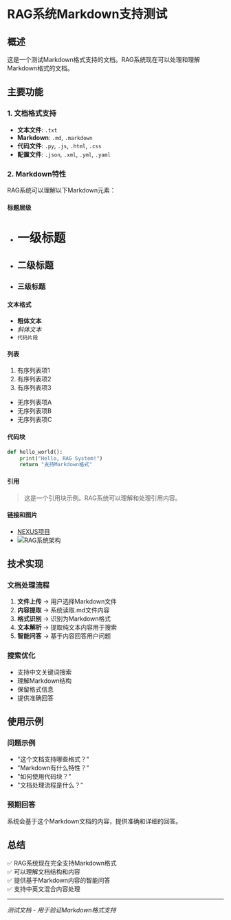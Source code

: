 # RAG系统Markdown支持测试

## 概述
这是一个测试Markdown格式支持的文档。RAG系统现在可以处理和理解Markdown格式的文档。

## 主要功能

### 1. 文档格式支持
- **文本文件**: `.txt`
- **Markdown**: `.md`, `.markdown` 
- **代码文件**: `.py`, `.js`, `.html`, `.css`
- **配置文件**: `.json`, `.xml`, `.yml`, `.yaml`

### 2. Markdown特性
RAG系统可以理解以下Markdown元素：

#### 标题层级
- # 一级标题
- ## 二级标题  
- ### 三级标题

#### 文本格式
- **粗体文本**
- *斜体文本*
- `代码片段`

#### 列表
1. 有序列表项1
2. 有序列表项2
3. 有序列表项3

- 无序列表项A
- 无序列表项B
- 无序列表项C

#### 代码块
```python
def hello_world():
    print("Hello, RAG System!")
    return "支持Markdown格式"
```

#### 引用
> 这是一个引用块示例。RAG系统可以理解和处理引用内容。

#### 链接和图片
- [NEXUS项目](https://github.com/example/nexus)
- ![RAG系统架构](rag-architecture.png)

## 技术实现

### 文档处理流程
1. **文件上传** → 用户选择Markdown文件
2. **内容提取** → 系统读取.md文件内容
3. **格式识别** → 识别为Markdown格式
4. **文本解析** → 提取纯文本内容用于搜索
5. **智能问答** → 基于内容回答用户问题

### 搜索优化
- 支持中文关键词搜索
- 理解Markdown结构
- 保留格式信息
- 提供准确回答

## 使用示例

### 问题示例
- "这个文档支持哪些格式？"
- "Markdown有什么特性？"
- "如何使用代码块？"
- "文档处理流程是什么？"

### 预期回答
系统会基于这个Markdown文档的内容，提供准确和详细的回答。

## 总结
✅ RAG系统现在完全支持Markdown格式  
✅ 可以理解文档结构和内容  
✅ 提供基于Markdown内容的智能问答  
✅ 支持中英文混合内容处理

---
*测试文档 - 用于验证Markdown格式支持*